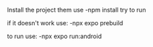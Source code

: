 Install the project them use
-npm install
try to run

if it doesn't work use:
-npx expo prebuild

to run use:
-npx expo run:android
